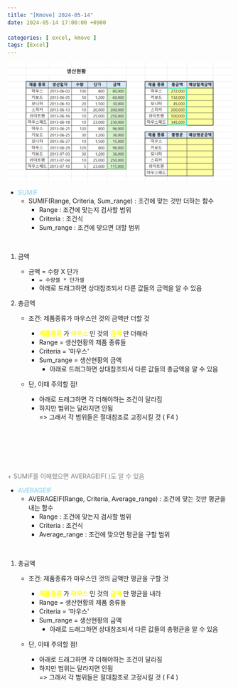 ```yaml
---
title: "[Kmove] 2024-05-14"
date: 2024-05-14 17:00:00 +0900

categories: [ excel, kmove ]
tags: [Excel]
---
```




![image](/assets/img/excel/0514/excel1.png)

- <span style="color:skyblue"> SUMIF </span>
  - SUMIF(Range, Criteria, Sum_range) : 조건에 맞는 것만 더하는 함수
    - Range : 조건에 맞는지 검사할 범위
    - Criteria : 조건식
    - Sum_range : 조건에 맞으면 더할 범위

<br/>

1. 금액
   - 금액 = 수량 X 단가
     - `= 수량셀 * 단가셀`
     - 아래로 드래그하면 상대참조되서 다른 값들의 금액을 알 수 있음


2. 총금액
    - 조건: 제품종류가 마우스인 것의 금액만 더할 것
      - <span style="color:yellow"><b> 제품종류 </b></span>가 <span style="color:yellow"><b> 마우스 </b></span>인 것의 <span style="color:yellow"><b> 금액 </b></span>만 더해라
      - Range = 생산현황의 제품 종류들
      - Criteria = '마우스'
      - Sum_range = 생산현황의 금액
        - 아래로 드래그하면 상대참조되서 다른 값들의 총금액을 알 수 있음
    
    - 단, 이때 주의할 점!
      - 아래로 드래그하면 각 더해야하는 조건이 달라짐
      - 하지만 범위는 달라지면 안됨 <br/>
            => 그래서 각 범위들은 절대참조로 고정시킬 것 ( F4 )


<br/><br/><br/><br/><br/>


<span style="color:gray"> &#43; SUMIF를 이해했으면 AVERAGEIF( )도 알 수 있음 </span>

- <span style="color:skyblue"> AVERAGEIF </span>
  - AVERAGEIF(Range, Criteria, Average_range) : 조건에 맞는 것만 평균을 내는 함수
    - Range : 조건에 맞는지 검사할 범위
    - Criteria : 조건식
    - Average_range : 조건에 맞으면 평균을 구할 범위

<br/>

1. 총금액
    - 조건: 제품종류가 마우스인 것의 금액만 평균을 구할 것
      - <span style="color:yellow"><b> 제품종류 </b></span>가 <span style="color:yellow"><b> 마우스 </b></span>인 것의 <span style="color:yellow"><b> 금액 </b></span>만 평균을 내라
      - Range = 생산현황의 제품 종류들
      - Criteria = '마우스'
      - Sum_range = 생산현황의 금액
        - 아래로 드래그하면 상대참조되서 다른 값들의 총평균을 알 수 있음
    
    - 단, 이때 주의할 점!
      - 아래로 드래그하면 각 더해야하는 조건이 달라짐
      - 하지만 범위는 달라지면 안됨 <br/>
            => 그래서 각 범위들은 절대참조로 고정시킬 것 ( F4 )